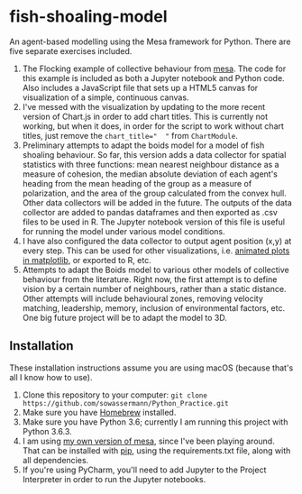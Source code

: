 # fish-shoaling-model
An agent-based modelling using the Mesa framework for Python. There are five separate exercises included.


1. The Flocking example of collective behaviour from [mesa][mesa]. The code for this example is included as both a Jupyter notebook and Python code. Also includes a JavaScript file that sets up a HTML5 canvas for visualization of a simple, continuous canvas.
2. I've messed with the visualization by updating to the more recent version of Chart.js in order to add chart titles. This is currently not working, but when it does, in order for the script to work without chart titles, just remove the `chart_title="  "` from `ChartModule`.
3.  Preliminary attempts to adapt the boids model for a model of fish shoaling behaviour. So far, this version adds a data collector for spatial statistics with three functions: mean nearest neighbour distance as a measure of cohesion, the median absolute deviation of each agent's heading from the mean heading of the group as a measure of polarization, and the area of the group calculated from the convex hull. Other data collectors will be added in the future. The outputs of the data collector are added to pandas dataframes and then exported as .csv files to be used in R. The Jupyter notebook version of this file is useful for running the model under various model conditions.
5. I have also configured the data collector to output agent position (x,y) at every step. This can be used for other visualizations, i.e. [animated plots in matplotlib][matplotlib], or exported to R, etc.
4. Attempts to adapt the Boids model to various other models of collective behaviour from the literature. Right now, the first attempt is to define vision by a certain number of neighbours, rather than a static distance. Other attempts will include behavioural zones, removing velocity matching, leadership, memory, inclusion of environmental factors, etc. One big future project will be to adapt the model to 3D.


## Installation
These installation instructions assume you are using macOS (because that's all I know how to use).

1. Clone this repository to your computer: `git clone https://github.com/sowassermann/Python_Practice.git`
2. Make sure you have [Homebrew][Homebrew] installed.
3. Make sure you have Python 3.6; currently I am running this project with Python 3.6.3.
4. I am using [my own version of mesa][my_mesa], since I've been playing around. That can be installed with [pip][pip], using the requirements.txt file, along with all dependencies.
6. If you're using PyCharm, you'll need to add Jupyter to the Project Interpreter in order to run the Jupyter notebooks.


[mesa]: https://github.com/projectmesa/mesa
[mesa Issues]: https://github.com/projectmesa/mesa/issues/358
[#378]: https://github.com/projectmesa/mesa/pull/378
[here]: https://github.com/projectmesa/mesa/blob/600c62b35dbac6de9300da471377b0e200b60da8/mesa/space.py
[matplotlib]: https://matplotlib.org/gallery/animation/simple_3danim.html
[Homebrew]: https://brew.sh/
[my_mesa]: https://github.com/sowasser/mesa
[pip]: https://pip.pypa.io/en/stable/